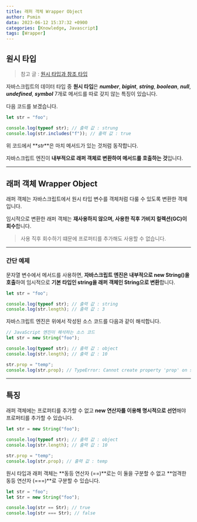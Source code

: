 ```yaml
---
title: 래퍼 객체 Wrapper Object
author: Psmin
data: 2023-06-12 15:37:32 +0900
categories: [Knowledge, Javascript]
tags: [Wrapper]
---
```


## 원시 타입

> 참고 글 : [원시 타입과 참조 타입](https://psmin1994.github.io/posts/variable/)

자바스크립트의 데이터 타입 중 **원시 타입**은 **_number_**, **_bigint_**, **_string_**, **_boolean_**, **_null_**, **_undefined_**, **_symbol_** 7개로 메서드를 따로 갖지 않는 특징이 있습니다.

다음 코드를 보겠습니다.

```js
let str = "foo";

console.log(typeof str); // 출력 값 : strung
console.log(str.includes("f")); // 출력 값 : true
```

위 코드에서 **_str_**은 마치 메서드가 있는 것처럼 동작합니다.

자바스크립트 엔진이 **내부적으로 래퍼 객체로 변환하여 메서드를 호출하는 것**입니다.

---

## 래퍼 객체 Wrapper Object

래퍼 객체는 자바스크립트에서 원시 타입 변수를 객체처럼 다룰 수 있도록 변환한 객체입니다.

임시적으로 변환한 래퍼 객체는 **재사용하지 않으며, 사용한 직후 가비지 컬렉션(GC)이 회수**합니다.

> 사용 직후 회수하기 떄문에 프로퍼티를 추가해도 사용할 수 없습니다.

---

### 간단 예제

문자열 변수에서 메서드를 사용하면, **자바스크립트 엔진은 내부적으로 new String()을 호출**하여 임시적으로 **기본 타입인 string을 래퍼 객체인 String으로 변환**합니다.

```js
let str = "foo";

console.log(typeof str); // 출력 값 : string
console.log(str.length); // 출력 값 : 3
```

자바스크립트 엔진은 위에서 작성된 소스 코드를 다음과 같이 해석합니다.

```js
// JavaScript 엔진이 해석하는 소스 코드
let str = new String("foo");

console.log(typeof str); // 출력 값 : object
console.log(str.length); // 출력 값 : 10

str.prop = "temp";
console.log(str.prop); // TypeError: Cannot create property 'prop' on string 'foo'
```

---

## 특징

래퍼 객체에는 프로퍼티를 추가할 수 없고 **new 연산자를 이용해 명시적으로 선언**해야 프로퍼티를 추가할 수 있습니다.

```js
let str = new String("foo");

console.log(typeof str); // 출력 값 : object
console.log(str.length); // 출력 값 : 10

str.prop = "temp";
console.log(str.prop); // 출력 값 : temp
```

원시 타입과 래퍼 객체는 **동등 연산자 (==)**로는 이 둘을 구분할 수 없고 **엄격한 동등 연산자 (===)**로 구분할 수 있습니다.

```js
let str = "foo";
let Str = new String("foo");

console.log(str == Str); // true
console.log(str === Str); // false
```
